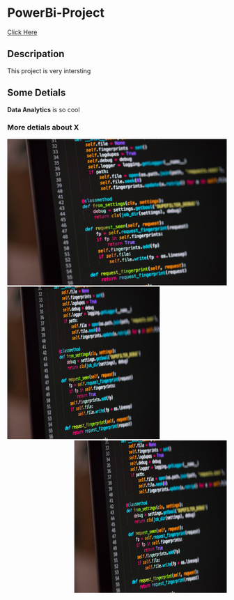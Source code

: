 # PowerBi-Project

<a href="https://codefinity.com/technology?utm_source=google&utm_medium=cpc&utm_campaign=14121330121&utm_content=127077212522&utm_term=python%20beginner&gclid=CjwKCAiA_omPBhBBEiwAcg7smWFK2-DJ65gb1nfz7gemgi0EYCnDRDpfhFa-aGUqQcm-9y0xUv8S2hoCnFUQAvD_BwE">Click Here</a>

## Descripation

This project is very intersting

## Some Detials

**Data Analytics** is so cool

### More detials about X

<img src = "https://github.com/suleentovi/PowerBi-Project/blob/cfafe28c098df34f334d6d697bb85d2cef31a1da/phyton.jpeg" />

<img src = "https://github.com/suleentovi/PowerBi-Project/blob/cfafe28c098df34f334d6d697bb85d2cef31a1da/phyton.jpeg" width="350" height="350">


<img src = "https://github.com/suleentovi/PowerBi-Project/blob/cfafe28c098df34f334d6d697bb85d2cef31a1da/phyton.jpeg" width="350" height="350" align="right">



